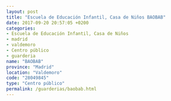 ```yaml
---
layout: post
title: "Escuela de Educación Infantil, Casa de Niños BAOBAB"
date: 2017-09-20 20:57:05 +0200
categories:
- Escuela de Educación Infantil, Casa de Niños
- madrid
- valdemoro
- Centro público
- guarderia
name: "BAOBAB"
province: "Madrid"
location: "Valdemoro"
code: "28049845"
type: "Centro público"
permalink: /guarderias/baobab.html
---
```

